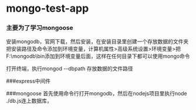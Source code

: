 # mongo-test-app
### 主要为了学习mongoose

安装mongodb，官网下载，然后安装，在安装目录里创建一个存放数据的文件夹   
把安装路径及命令添加到环境变量，计算机属性>高级系统设置>环境变量>把F:\mongodb\bin添加到环境变量后面，这样在任何目录下都可以使用mongo命令  

打开终端，执行mongod --dbpath 存放数据的文件路径  

###express中间件

###mongoose
首先使用命令行打开mongodb，然后在nodejs项目里执行node ./db.js连上数据库，
